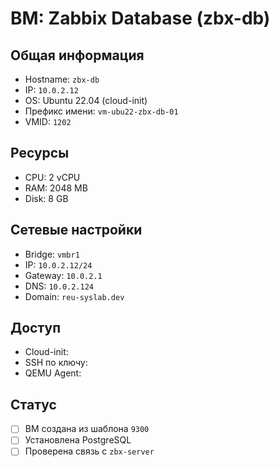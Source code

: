 #  ВМ: Zabbix Database (zbx-db)

##  Общая информация

- Hostname: `zbx-db`
- IP: `10.0.2.12`
- OS: Ubuntu 22.04 (cloud-init)
- Префикс имени: `vm-ubu22-zbx-db-01`
- VMID: `1202`

##  Ресурсы

- CPU: 2 vCPU
- RAM: 2048 MB
- Disk: 8 GB

##  Сетевые настройки

- Bridge: `vmbr1`
- IP: `10.0.2.12/24`
- Gateway: `10.0.2.1`
- DNS: `10.0.2.124`
- Domain: `reu-syslab.dev`

##  Доступ

- Cloud-init: 
- SSH по ключу: 
- QEMU Agent: 

##  Статус

- [ ] ВМ создана из шаблона `9300`
- [ ] Установлена PostgreSQL
- [ ] Проверена связь с `zbx-server`
